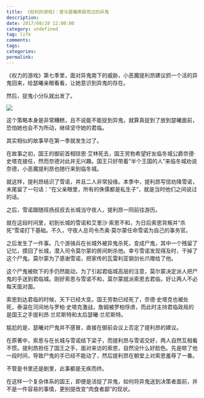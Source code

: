 ```yaml
---
title: 《权利的游戏》：曾与瑟曦擦肩而过的异鬼
description:
date: 2017/08/28 12:00:00
category: undefined
tag: life
comments:
tags:
categories:
permalink:
---
```



《权力的游戏》第七季里，面对异鬼南下的威胁，小恶魔提利昂建议抓一个活的异鬼回来，给瑟曦亲眼看看，让她意识到异鬼的存在。

然后，捉鬼小分队就出发了。

![](http://upload-images.jianshu.io/upload_images/120563-ba56a65ab471fa04.jpg?imageMogr2/auto-orient/strip%7CimageView2/2/w/1240)

这个策略本身是非常糟糕，且不说能不能捉到异鬼，就算真捉到了放到瑟曦面前，恐怕她也会不为所动，继续坚守她的君临。

其实相似的故事早在第一季就发生过了。

<!--more-->

在故事之初，国王的御前首相琼恩·艾林死去，国王劳勃希望好友临冬城公爵奈德·史塔克接任，然而奈德对此并无兴趣。国王只好带着“半个王国的人”来临冬城劝说奈德，小恶魔提利昂也随行来到临冬城。

就这样，提利昂结识了雪诺，并且二人非常投缘。本季中，提利昂写信劝降雪诺，末尾留了一句话：“在父亲眼里，所有的侏儒都是私生子”，就是当时他们之间说过的话。

之后，雪诺跟随班扬叔叔去长城当守夜人，提利昂一同前往游历。

就在这段时间里，初到长城的雪诺和艾里沙·索恩不和，为日后索恩背叛并“杀死”雪诺打下基础。不久，守夜人总司令杰奥·莫尔蒙任命雪诺为自己的事务官。

之后发生了一件事。几个游骑兵在长城外被异鬼杀死，变成尸鬼，其中一个残留了记忆，摸回了长城，潜入司令莫尔蒙的房间刺杀他。幸亏雪诺发现得及时，干掉了这个尸鬼。莫尔蒙为了感谢雪诺，把家传的瓦雷利亚钢剑长爪赠给了他。

这个尸鬼被砍下的手仍然能动，为了引起君临城高层的注意，莫尔蒙决定派人把尸鬼的手送到君临城。刚好索恩与雪诺不和，莫尔蒙就派索恩去君临，好让两人不必每天面对面。

索恩到达君临的时候，天下已经大变。国王劳勃已经死了，奈德·史塔克也被处死，泰温在河间地与罗柏·史塔克激战，詹姆被罗柏俘虏，而此时主持君临政局的是国王之手提利昂·兰尼斯特和太后瑟曦·兰尼斯特。

尴尬的是，瑟曦对尸鬼并不感冒，直接在御前会议上否定了提利昂的建议。

在原著中，索恩与在长城与雪诺结下梁子，而提利昂与雪诺交好，两人自然互相看不惯。提利昂担任了国王之手，面对来访的索恩，自然没什么好脸色。先是晾了他一段时间，导致尸鬼的手已经不能动了，然后提利昂在朝堂上对索恩羞辱了一番。

不管是书里还是剧里，此事都是无疾而终。

在这样一个复杂体系的国王，即便是活捉了异鬼，如何将异鬼送到决策者面前，并不是一件容易的事情，更别提改变“肉食者鄙”的现状。